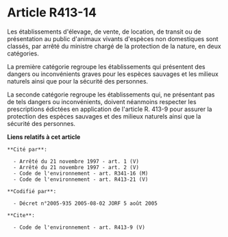 # Article R413-14

Les établissements d'élevage, de vente, de location, de transit ou de présentation au public d'animaux vivants d'espèces non
domestiques sont classés, par arrêté du ministre chargé de la protection de la nature, en deux catégories. 

La première catégorie regroupe les établissements qui présentent des dangers ou inconvénients graves pour les espèces
sauvages et les milieux naturels ainsi que pour la sécurité des personnes. 

La seconde catégorie regroupe les établissements qui, ne présentant pas de tels dangers ou inconvénients, doivent néanmoins
respecter les prescriptions édictées en application de l'article R. 413-9 pour assurer la protection des espèces sauvages et
des milieux naturels ainsi que la sécurité des personnes.

**Liens relatifs à cet article**

	**Cité par**:

	  - Arrêté du 21 novembre 1997 - art. 1 (V)
	  - Arrêté du 21 novembre 1997 - art. 2 (V)
	  - Code de l'environnement - art. R341-16 (M)
	  - Code de l'environnement - art. R413-21 (V)

	**Codifié par**:

	  - Décret n°2005-935 2005-08-02 JORF 5 août 2005

	**Cite**:

	  - Code de l'environnement - art. R413-9 (V)
